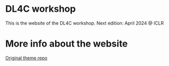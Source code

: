 # DL4C workshop

This is the website of the DL4C workshop.
Next edition: April 2024 @ ICLR


# More info about the website

[Original theme repo](https://beautifuljekyll.com/)
